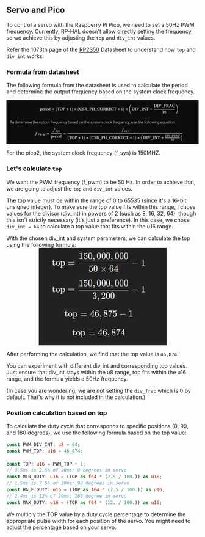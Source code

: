 ## Servo and Pico

To control a servo with the Raspberry Pi Pico, we need to set a 50Hz PWM frequency. Currently, RP-HAL doesn't allow directly setting the frequency, so we achieve this by adjusting the `top` and `div_int` values.

Refer the 1073th page of the [RP2350](https://datasheets.raspberrypi.com/rp2350/rp2350-datasheet.pdf) Datasheet to understand how `top` and `div_int` works.

### Formula from datasheet
The following formula from the datasheet is used to calculate the period and determine the output frequency based on the system clock frequency.

  <img style="display: block; margin: auto;" alt="pico2" src="./images/period-formula-datasheet.png"/>

For the pico2, the system clock frequency (f_sys) is 150MHZ.

### Let's calculate `top`
We want the PWM frequency (f_pwm) to be 50 Hz. In order to achieve that, we are going to adjust the `top` and `div_int` values.

The top value must be within the range of 0 to 65535 (since it's a 16-bit unsigned integer). To make sure the top value fits within this range, I chose values for the divisor (div_int) in powers of 2 (such as 8, 16, 32, 64), though this isn't strictly necessary (it's just a preference). In this case, we chose `div_int = 64` to calculate a top value that fits within the u16 range.

With the chosen div_int and system parameters, we can calculate the top using the following formula:
 <img style="display: block; margin: auto;" alt="pico2" src="./images/top-calculation.png"/>

After performing the calculation, we find that the top value is `46,874`.

You can experiment with different div_int and corresponding top values. Just ensure that div_int stays within the u8 range, top fits within the u16 range, and the formula yields a 50Hz frequency.

(In case you are wondering, we are not setting the `div_frac` which is 0 by default. That's why it is not included in the calculation.)


### Position calculation based on top
To calculate the duty cycle that corresponds to specific positions (0, 90, and 180 degrees), we use the following formula based on the top value:

```rust
const PWM_DIV_INT: u8 = 64;
const PWM_TOP: u16 = 46_874;

const TOP: u16 = PWM_TOP + 1;
// 0.5ms is 2.5% of 20ms; 0 degrees in servo
const MIN_DUTY: u16 = (TOP as f64 * (2.5 / 100.)) as u16; 
// 1.5ms is 7.5% of 20ms; 90 degrees in servo
const HALF_DUTY: u16 = (TOP as f64 * (7.5 / 100.)) as u16; 
// 2.4ms is 12% of 20ms; 180 degree in servo
const MAX_DUTY: u16 = (TOP as f64 * (12. / 100.)) as u16;
```

We multiply the TOP value by a duty cycle percentage to determine the appropriate pulse width for each position of the servo. You might need to adjust the percentage based on your servo.

